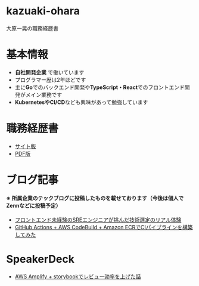 # kazuaki-ohara
大原一晃の職務経歴書

# 基本情報

- **自社開発企業** で働いています
- プログラマー歴は2年ほどです
- 主に**Go**でのバックエンド開発や**TypeScript・React**でのフロントエンド開発がメイン業務です
- **KubernetesやCI/CD**なども興味があって勉強しています

# 職務経歴書

- [サイト版](https://kz-create.github.io/kazuaki-ohara/)
- [PDF版](https://github.com/kz-create/kazuaki-ohara/releases)

# ブログ記事
#### ※ 所属企業のテックブログに投稿したものを載せております（今後は個人でZennなどに投稿予定）
- [フロントエンド未経験のSREエンジニアが挑んだ技術選定のリアル体験](https://tech-blog.rakus.co.jp/entry/20220818/sre)
- [GitHub Actions + AWS CodeBuild + Amazon ECRでCIパイプラインを構築してみた](https://tech-blog.rakus.co.jp/entry/20220408/ci)

# SpeakerDeck
- [AWS Amplify + storybookでレビュー効率を上げた話](https://speakerdeck.com/kzak24/improving-review-efficiency-with-aws-amplify-and-storybook)
